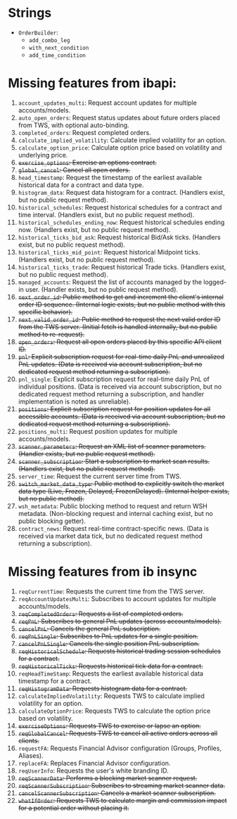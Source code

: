 # Strings
- `OrderBuilder`:
  - `add_combo_leg`
  - `with_next_condition`
  - `add_time_condition`

# Missing features from ibapi:
1.  `account_updates_multi`: Request account updates for multiple accounts/models.
2.  `auto_open_orders`: Request status updates about future orders placed from TWS, with optional auto-binding.
3.  `completed_orders`: Request completed orders.
4.  `calculate_implied_volatility`: Calculate implied volatility for an option.
5.  `calculate_option_price`: Calculate option price based on volatility and underlying price.
6.  ~~`exercise_options`: Exercise an options contract.~~
7.  ~~`global_cancel`: Cancel all open orders.~~
8.  `head_timestamp`: Request the timestamp of the earliest available historical data for a contract and data type.
9.  `histogram_data`: Request data histogram for a contract. (Handlers exist, but no public request method).
10. `historical_schedules`: Request historical schedules for a contract and time interval. (Handlers exist, but no public request
method).
11. `historical_schedules_ending_now`: Request historical schedules ending now. (Handlers exist, but no public request method).
12. `historical_ticks_bid_ask`: Request historical Bid/Ask ticks. (Handlers exist, but no public request method).
13. `historical_ticks_mid_point`: Request historical Midpoint ticks. (Handlers exist, but no public request method).
14. `historical_ticks_trade`: Request historical Trade ticks. (Handlers exist, but no public request method).
15. `managed_accounts`: Request the list of accounts managed by the logged-in user. (Handler exists, but no public request method).
16. ~~`next_order_id`: Public method to get and increment the client's internal order ID sequence. (Internal logic exists, but no
public method with this specific behavior).~~
17. ~~`next_valid_order_id`: Public method to request the next valid order ID from the TWS server. (Initial fetch is handled
internally, but no public method to re-request).~~
18. ~~`open_orders`: Request all open orders placed by this specific API client ID.~~
19. ~~`pnl`: Explicit subscription request for real-time daily PnL and unrealized PnL updates. (Data is received via account
subscription, but no dedicated request method returning a subscription).~~
20. `pnl_single`: Explicit subscription request for real-time daily PnL of individual positions. (Data is received via account
subscription, but no dedicated request method returning a subscription, and handler implementation is noted as unreliable).
21. ~~`positions`: Explicit subscription request for position updates for all accessible accounts. (Data is received via account
subscription, but no dedicated request method returning a subscription).~~
22. `positions_multi`: Request position updates for multiple accounts/models.
23. ~~`scanner_parameters`: Request an XML list of scanner parameters. (Handler exists, but no public request method).~~
24. ~~`scanner_subscription`: Start a subscription to market scan results. (Handlers exist, but no public request method).~~
25. `server_time`: Request the current server time from TWS.
26. ~~`switch_market_data_type`: Public method to explicitly switch the market data type (Live, Frozen, Delayed, FrozenDelayed).
(Internal helper exists, but no public method).~~
27. `wsh_metadata`: Public blocking method to request and return WSH metadata. (Non-blocking request and internal caching exist, but
no public blocking getter).
28. `contract_news`: Request real-time contract-specific news. (Data is received via market data tick, but no dedicated request
method returning a subscription).

# Missing features from ib insync
1.  `reqCurrentTime`: Requests the current time from the TWS server.
2.  `reqAccountUpdatesMulti`: Subscribes to account updates for multiple accounts/models.
3.  ~~`reqCompletedOrders`: Requests a list of completed orders.~~
4.  ~~`reqPnL`: Subscribes to general PnL updates (across accounts/models).~~
5.  ~~`cancelPnL`: Cancels the general PnL subscription.~~
6.  ~~`reqPnLSingle`: Subscribes to PnL updates for a single position.~~
7.  ~~`cancelPnLSingle`: Cancels the single position PnL subscription.~~
8.  ~~`reqHistoricalSchedule`: Requests historical trading session schedules for a contract.~~
9.  ~~`reqHistoricalTicks`: Requests historical tick data for a contract.~~
10. `reqHeadTimeStamp`: Requests the earliest available historical data timestamp for a contract.
11. ~~`reqHistogramData`: Requests histogram data for a contract.~~
12. `calculateImpliedVolatility`: Requests TWS to calculate implied volatility for an option.
13. `calculateOptionPrice`: Requests TWS to calculate the option price based on volatility.
14. ~~`exerciseOptions`: Requests TWS to exercise or lapse an option.~~
15. ~~`reqGlobalCancel`: Requests TWS to cancel all active orders across all clients.~~
16. `requestFA`: Requests Financial Advisor configuration (Groups, Profiles, Aliases).
17. `replaceFA`: Replaces Financial Advisor configuration.
18. `reqUserInfo`: Requests the user's white branding ID.
19. ~~`reqScannerData`: Performs a blocking market scanner request.~~
20. ~~`reqScannerSubscription`: Subscribes to streaming market scanner data.~~
21. ~~`cancelScannerSubscription`: Cancels a market scanner subscription.~~
22. ~~`whatIfOrder`: Requests TWS to calculate margin and commission impact for a potential order without placing it.~~
